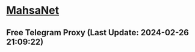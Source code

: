 
# [MahsaNet](https://t.me/mahsa_net)
## Free Telegram Proxy (Last Update: 2024-02-26 21:09:22)

    